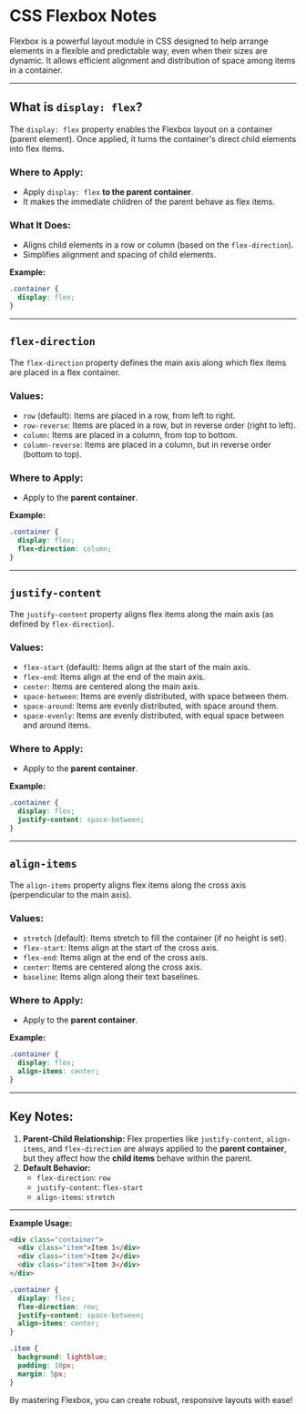 # CSS Flexbox Notes  

Flexbox is a powerful layout module in CSS designed to help arrange elements in a flexible and predictable way, even when their sizes are dynamic. It allows efficient alignment and distribution of space among items in a container.  

---

## **What is `display: flex`?**  
The `display: flex` property enables the Flexbox layout on a container (parent element). Once applied, it turns the container's direct child elements into flex items.  

### **Where to Apply:**  
- Apply `display: flex` **to the parent container**.  
- It makes the immediate children of the parent behave as flex items.  

### **What It Does:**  
- Aligns child elements in a row or column (based on the `flex-direction`).  
- Simplifies alignment and spacing of child elements.  

**Example:**  
```css
.container {
  display: flex;
}
```

---

## **`flex-direction`**  

The `flex-direction` property defines the main axis along which flex items are placed in a flex container.  

### **Values:**  
- `row` (default): Items are placed in a row, from left to right.  
- `row-reverse`: Items are placed in a row, but in reverse order (right to left).  
- `column`: Items are placed in a column, from top to bottom.  
- `column-reverse`: Items are placed in a column, but in reverse order (bottom to top).  

### **Where to Apply:**  
- Apply to the **parent container**.  

**Example:**  
```css
.container {
  display: flex;
  flex-direction: column;
}
```

---

## **`justify-content`**  

The `justify-content` property aligns flex items along the main axis (as defined by `flex-direction`).  

### **Values:**  
- `flex-start` (default): Items align at the start of the main axis.  
- `flex-end`: Items align at the end of the main axis.  
- `center`: Items are centered along the main axis.  
- `space-between`: Items are evenly distributed, with space between them.  
- `space-around`: Items are evenly distributed, with space around them.  
- `space-evenly`: Items are evenly distributed, with equal space between and around items.  

### **Where to Apply:**  
- Apply to the **parent container**.  

**Example:**  
```css
.container {
  display: flex;
  justify-content: space-between;
}
```

---

## **`align-items`**  

The `align-items` property aligns flex items along the cross axis (perpendicular to the main axis).  

### **Values:**  
- `stretch` (default): Items stretch to fill the container (if no height is set).  
- `flex-start`: Items align at the start of the cross axis.  
- `flex-end`: Items align at the end of the cross axis.  
- `center`: Items are centered along the cross axis.  
- `baseline`: Items align along their text baselines.  

### **Where to Apply:**  
- Apply to the **parent container**.  

**Example:**  
```css
.container {
  display: flex;
  align-items: center;
}
```

---

## **Key Notes:**  
1. **Parent-Child Relationship:** Flex properties like `justify-content`, `align-items`, and `flex-direction` are always applied to the **parent container**, but they affect how the **child items** behave within the parent.  
2. **Default Behavior:** 
   - `flex-direction`: `row`  
   - `justify-content`: `flex-start`  
   - `align-items`: `stretch`  

---

**Example Usage:**  
```html
<div class="container">
  <div class="item">Item 1</div>
  <div class="item">Item 2</div>
  <div class="item">Item 3</div>
</div>
```

```css
.container {
  display: flex;
  flex-direction: row;
  justify-content: space-between;
  align-items: center;
}

.item {
  background: lightblue;
  padding: 10px;
  margin: 5px;
}
```  

By mastering Flexbox, you can create robust, responsive layouts with ease!  